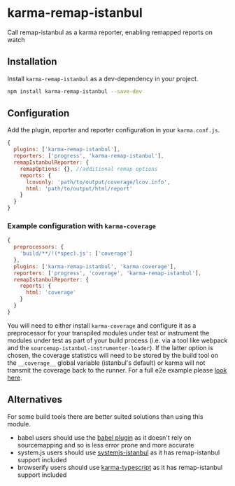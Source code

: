 # karma-remap-istanbul
Call remap-istanbul as a karma reporter, enabling remapped reports on watch

## Installation

Install `karma-remap-istanbul` as a dev-dependency in your project.

```bash
npm install karma-remap-istanbul --save-dev
```

## Configuration

Add the plugin, reporter and reporter configuration in your `karma.conf.js`.

```js
{
  plugins: ['karma-remap-istanbul'],
  reporters: ['progress', 'karma-remap-istanbul'],
  remapIstanbulReporter: {
    remapOptions: {}, //additional remap options
    reports: {
      lcovonly: 'path/to/output/coverage/lcov.info',
      html: 'path/to/output/html/report'
    }
  }
}
```

### Example configuration with `karma-coverage`
```js
{
  preprocessors: {
    'build/**/!(*spec).js': ['coverage']
  },
  plugins: ['karma-remap-istanbul', 'karma-coverage'],
  reporters: ['progress', 'coverage', 'karma-remap-istanbul'],
  remapIstanbulReporter: {
    reports: {
      html: 'coverage'
    }
  }
}
```

You will need to either install `karma-coverage` and configure it as a preprocessor for your transpiled modules under test or instrument the modules under test as part of your build process (i.e. via a tool like webpack and the `sourcemap-istanbul-instrumenter-loader`). If the latter option is chosen, the coverage statistics will need to be stored by the build tool on the `__coverage__` global variable (istanbul's default) or karma will not transmit the coverage back to the runner. For a full e2e example please [look here](https://github.com/marcules/karma-remap-istanbul/tree/master/examples/webpack).

## Alternatives
For some build tools there are better suited solutions than using this module.
* babel users should use the [babel plugin](https://github.com/istanbuljs/babel-plugin-istanbul) as it doesn't rely on sourcemapping and so is less error prone and more accurate
* system.js users should use [systemjs-istanbul](https://github.com/guybedford/systemjs-istanbul) as it has remap-istanbul support included
* browserify users should use [karma-typescript](https://github.com/monounity/karma-typescript) as it has remap-istanbul support included
